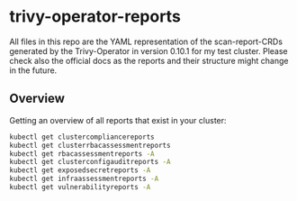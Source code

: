 # trivy-operator-reports

All files in this repo are the YAML representation of the scan-report-CRDs generated by the Trivy-Operator in version 0.10.1 for my test cluster. Please check also the official docs as the reports and their structure might change in the future.

## Overview 

Getting an overview of all reports that exist in your cluster:
```bash
kubectl get clustercompliancereports
kubectl get clusterrbacassessmentreports
kubectl get rbacassessmentreports -A
kubectl get clusterconfigauditreports -A
kubectl get exposedsecretreports -A
kubectl get infraassessmentreports -A
kubectl get vulnerabilityreports -A
```

